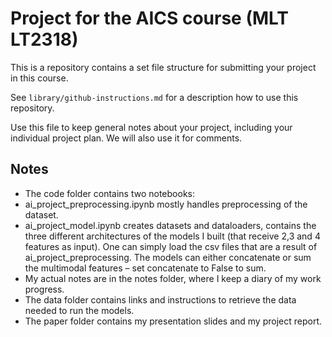 # Project for the AICS course (MLT LT2318)

This is a repository contains a set file structure for submitting your project in this course.

See `library/github-instructions.md` for a description how to use this repository.

Use this file to keep general notes about your project, including your individual project plan. We will also use it for comments.


## Notes
-  The code folder contains two notebooks: 
  - ai_project_preprocessing.ipynb mostly handles preprocessing of the dataset. 
  - ai_project_model.ipynb creates datasets and dataloaders, contains the three different architectures of the models I built (that receive 2,3 and 4 features as input). One can simply load the csv files that are a result of ai_project_preprocessing. The models can either concatenate or sum the multimodal features – set concatenate to False to sum.
-  My actual notes are in the notes folder, where I keep a diary of my work progress.
-  The data folder contains links and instructions to retrieve the data needed to run the models.
-  The paper folder contains my presentation slides and my project report.
